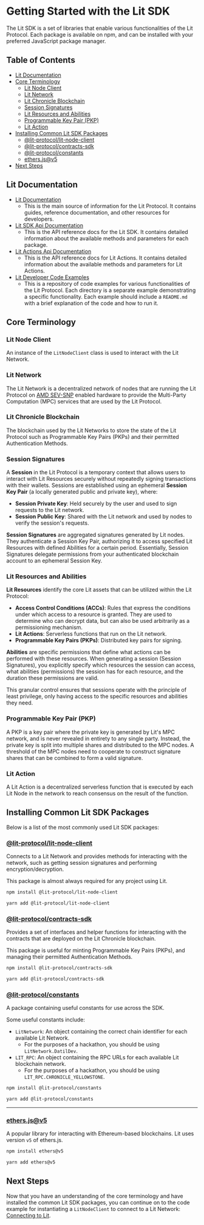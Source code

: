 <!-- omit in toc -->
# Getting Started with the Lit SDK

The Lit SDK is a set of libraries that enable various functionalities of the Lit Protocol. Each package is available on npm, and can be installed with your preferred JavaScript package manager.

<!-- omit in toc -->
## Table of Contents

- [Lit Documentation](#lit-documentation)
- [Core Terminology](#core-terminology)
  - [Lit Node Client](#lit-node-client)
  - [Lit Network](#lit-network)
  - [Lit Chronicle Blockchain](#lit-chronicle-blockchain)
  - [Session Signatures](#session-signatures)
  - [Lit Resources and Abilities](#lit-resources-and-abilities)
  - [Programmable Key Pair (PKP)](#programmable-key-pair-pkp)
  - [Lit Action](#lit-action)
- [Installing Common Lit SDK Packages](#installing-common-lit-sdk-packages)
  - [@lit-protocol/lit-node-client](#lit-protocollit-node-client)
  - [@lit-protocol/contracts-sdk](#lit-protocolcontracts-sdk)
  - [@lit-protocol/constants](#lit-protocolconstants)
  - [ethers.js@v5](#ethersjsv5)
- [Next Steps](#next-steps)


## Lit Documentation

- [Lit Documentation](https://developer.litprotocol.com)
  - This is the main source of information for the Lit Protocol. It contains guides, reference documentation, and other resources for developers.
- [Lit SDK Api Documentation](https://v6-api-doc-lit-js-sdk.vercel.app)
  - This is the API reference docs for the Lit SDK. It contains detailed information about the available methods and parameters for each package.
- [Lit Actions Api Documentation](https://actions-docs.litprotocol.com)
  - This is the API reference docs for Lit Actions. It contains detailed information about the available methods and parameters for Lit Actions.
- [Lit Developer Code Examples](https://github.com/LIT-Protocol/developer-guides-code)
  - This is a repository of code examples for various functionalities of the Lit Protocol. Each directory is a separate example demonstrating a specific functionality. Each example should include a `README.md` with a brief explanation of the code and how to run it.

## Core Terminology

### Lit Node Client

An instance of the `LitNodeClient` class is used to interact with the Lit Network.

### Lit Network

The Lit Network is a decentralized network of nodes that are running the Lit Protocol on [AMD SEV-SNP](https://www.amd.com/content/dam/amd/en/documents/epyc-business-docs/solution-briefs/amd-secure-encrypted-virtualization-solution-brief.pdf) enabled hardware to provide the Multi-Party Computation (MPC) services that are used by the Lit Protocol.

### Lit Chronicle Blockchain

The blockchain used by the Lit Networks to store the state of the Lit Protocol such as Programmable Key Pairs (PKPs) and their permitted Authentication Methods.

### Session Signatures

A **Session** in the Lit Protocol is a temporary context that allows users to interact with Lit Resources securely without repeatedly signing transactions with their wallets. Sessions are established using an ephemeral **Session Key Pair** (a locally generated public and private key), where:

- **Session Private Key**: Held securely by the user and used to sign requests to the Lit network.
- **Session Public Key**: Shared with the Lit network and used by nodes to verify the session's requests.

**Session Signatures** are aggregated signatures generated by Lit nodes. They authenticate a Session Key Pair, authorizing it to access specified Lit Resources with defined Abilities for a certain period. Essentially, Session Signatures delegate permissions from your authenticated blockchain account to an ephemeral Session Key.

### Lit Resources and Abilities

**Lit Resources** identify the core Lit assets that can be utilized within the Lit Protocol:

- **Access Control Conditions (ACCs)**: Rules that express the conditions under which access to a resource is granted. They are used to determine who can decrypt data, but can also be used arbitrarily as a permissioning mechanism.
- **Lit Actions**: Serverless functions that run on the Lit network.
- **Programmable Key Pairs (PKPs)**: Distributed key pairs for signing.

**Abilities** are specific permissions that define what actions can be performed with these resources. When generating a session (Session Signatures), you explicitly specify which resources the session can access, what abilities (permissions) the session has for each resource, and the duration these permissions are valid.

This granular control ensures that sessions operate with the principle of least privilege, only having access to the specific resources and abilities they need.

### Programmable Key Pair (PKP)

A PKP is a key pair where the private key is generated by Lit's MPC network, and is never revealed in entirety to any single party. Instead, the private key is split into multiple shares and distributed to the MPC nodes. A threshold of the MPC nodes need to cooperate to construct signature shares that can be combined to form a valid signature.

### Lit Action

A Lit Action is a decentralized serverless function that is executed by each Lit Node in the network to reach consensus on the result of the function.

## Installing Common Lit SDK Packages

Below is a list of the most commonly used Lit SDK packages:

### [@lit-protocol/lit-node-client](https://v6-api-doc-lit-js-sdk.vercel.app/modules/lit_node_client_src.html)

Connects to a Lit Network and provides methods for interacting with the network, such as getting session signatures and performing encryption/decryption.

This package is almost always required for any project using Lit.

```bash
npm install @lit-protocol/lit-node-client
```

```bash
yarn add @lit-protocol/lit-node-client
```

### [@lit-protocol/contracts-sdk](https://v6-api-doc-lit-js-sdk.vercel.app/modules/contracts_sdk_src.html)

Provides a set of interfaces and helper functions for interacting with the contracts that are deployed on the Lit Chronicle blockchain.

This package is useful for minting Programmable Key Pairs (PKPs), and managing their permitted Authentication Methods.

```bash
npm install @lit-protocol/contracts-sdk
```

```bash
yarn add @lit-protocol/contracts-sdk
```

### [@lit-protocol/constants](https://v6-api-doc-lit-js-sdk.vercel.app/modules/constants_src.html)

A package containing useful constants for use across the SDK.

Some useful constants include:

- `LitNetwork`: An object containing the correct chain identifier for each available Lit Network.
  - For the purposes of a hackathon, you should be using `LitNetwork.DatilDev`.
- `LIT_RPC`: An object containing the RPC URLs for each available Lit blockchain network.
  - For the purposes of a hackathon, you should be using `LIT_RPC.CHRONICLE_YELLOWSTONE`.

```bash
npm install @lit-protocol/constants
```

```bash
yarn add @lit-protocol/constants
```

---

### [ethers.js@v5](https://docs.ethers.org/v5/)

A popular library for interacting with Ethereum-based blockchains. Lit uses version `v5` of ethers.js.

```bash
npm install ethers@v5
```

```bash
yarn add ethers@v5
```

## Next Steps

Now that you have an understanding of the core terminology and have installed the common Lit SDK packages, you can continue on to the code example for instantiating a `LitNodeClient` to connect to a Lit Network: [Connecting to Lit](./connecting-to-lit/README.md).